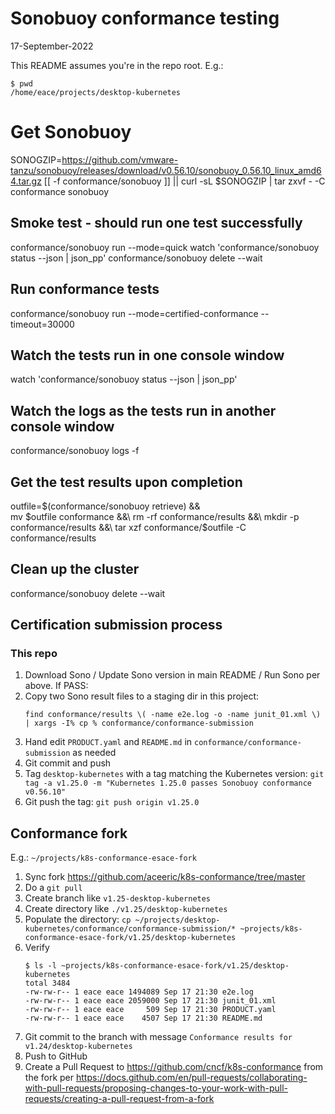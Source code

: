 # Sonobuoy conformance testing
17-September-2022

This README assumes you're in the repo root. E.g.:

```
$ pwd
/home/eace/projects/desktop-kubernetes
```

# Get Sonobuoy

SONOGZIP=https://github.com/vmware-tanzu/sonobuoy/releases/download/v0.56.10/sonobuoy_0.56.10_linux_amd64.tar.gz
[[ -f conformance/sonobuoy ]] || curl -sL $SONOGZIP | tar zxvf - -C conformance sonobuoy

## Smoke test - should run one test successfully

conformance/sonobuoy run --mode=quick
watch 'conformance/sonobuoy status --json | json_pp'
conformance/sonobuoy delete --wait

## Run conformance tests

conformance/sonobuoy run --mode=certified-conformance --timeout=30000

## Watch the tests run in one console window

watch 'conformance/sonobuoy status --json | json_pp'

## Watch the logs as the tests run in another console window

conformance/sonobuoy logs -f

## Get the test results upon completion

outfile=$(conformance/sonobuoy retrieve) &&\
 mv $outfile conformance &&\
 rm -rf conformance/results &&\
 mkdir -p conformance/results &&\
 tar xzf conformance/$outfile -C conformance/results

## Clean up the cluster

conformance/sonobuoy delete --wait

## Certification submission process

### This repo

1. Download Sono / Update Sono version in main README / Run Sono per above. If PASS:
2. Copy two Sono result files to a staging dir in this project:
   ```
   find conformance/results \( -name e2e.log -o -name junit_01.xml \) | xargs -I% cp % conformance/conformance-submission
   ```
5. Hand edit `PRODUCT.yaml` and `README.md` in `conformance/conformance-submission` as needed
6. Git commit and push
7. Tag `desktop-kubernetes` with a tag matching the Kubernetes version: `git tag -a v1.25.0 -m "Kubernetes 1.25.0 passes Sonobuoy conformance v0.56.10"`
8. Git push the tag: `git push origin v1.25.0`

## Conformance fork

E.g.: `~/projects/k8s-conformance-esace-fork`

1. Sync fork https://github.com/aceeric/k8s-conformance/tree/master
2. Do a `git pull`
3. Create branch like `v1.25-desktop-kubernetes`
5. Create directory like `./v1.25/desktop-kubernetes`
6. Populate the directory: `cp ~/projects/desktop-kubernetes/conformance/conformance-submission/* ~projects/k8s-conformance-esace-fork/v1.25/desktop-kubernetes`
7. Verify
   ```
   $ ls -l ~projects/k8s-conformance-esace-fork/v1.25/desktop-kubernetes
   total 3484
   -rw-rw-r-- 1 eace eace 1494089 Sep 17 21:30 e2e.log
   -rw-rw-r-- 1 eace eace 2059000 Sep 17 21:30 junit_01.xml
   -rw-rw-r-- 1 eace eace     509 Sep 17 21:30 PRODUCT.yaml
   -rw-rw-r-- 1 eace eace    4507 Sep 17 21:30 README.md
   ```
8. Git commit to the branch with message `Conformance results for v1.24/desktop-kubernetes`
9. Push to GitHub
10. Create a Pull Request to https://github.com/cncf/k8s-conformance from the fork per https://docs.github.com/en/pull-requests/collaborating-with-pull-requests/proposing-changes-to-your-work-with-pull-requests/creating-a-pull-request-from-a-fork

